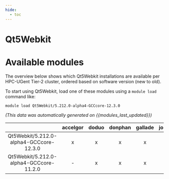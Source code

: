 ```yaml
---
hide:
  - toc
---
```


Qt5Webkit
=========

# Available modules


The overview below shows which Qt5Webkit installations are available per HPC-UGent Tier-2 cluster, ordered based on software version (new to old).

To start using Qt5Webkit, load one of these modules using a `module load` command like:

```shell
module load Qt5Webkit/5.212.0-alpha4-GCCcore-12.3.0
```

*(This data was automatically generated on {{modules_last_updated}})*  

| |accelgor|doduo|donphan|gallade|joltik|shinx|
| :---: | :---: | :---: | :---: | :---: | :---: | :---: |
|Qt5Webkit/5.212.0-alpha4-GCCcore-12.3.0|x|x|x|x|x|x|
|Qt5Webkit/5.212.0-alpha4-GCCcore-11.2.0|-|x|x|x|-|-|
